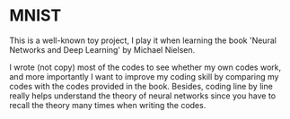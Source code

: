 # MNIST
This is a well-known toy project, I play it when learning the book 'Neural Networks and Deep Learning' by Michael Nielsen.

I wrote (not copy) most of the codes to see whether my own codes work, and more importantly I want to improve my coding skill by
comparing my codes with the codes provided in the book. Besides, coding line by line really helps understand the theory of neural networks
since you have to recall the theory many times when writing the codes.
